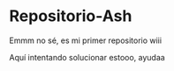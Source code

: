 # Repositorio-Ash
Emmm no sé, es mi primer repositorio wiii

Aquí intentando solucionar estooo, ayudaa
